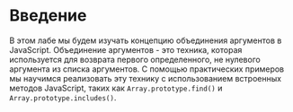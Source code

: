 # Введение

В этом лабе мы будем изучать концепцию объединения аргументов в JavaScript. Объединение аргументов - это техника, которая используется для возврата первого определенного, не нулевого аргумента из списка аргументов. С помощью практических примеров мы научимся реализовать эту технику с использованием встроенных методов JavaScript, таких как `Array.prototype.find()` и `Array.prototype.includes()`.
